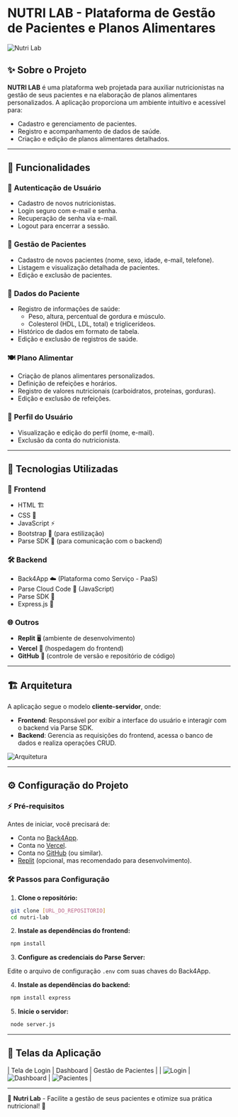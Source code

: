 # NUTRI LAB - Plataforma de Gestão de Pacientes e Planos Alimentares

![Nutri Lab](https://via.placeholder.com/800x400?text=NUTRI+LAB)

## ✨ Sobre o Projeto

**NUTRI LAB** é uma plataforma web projetada para auxiliar nutricionistas na gestão de seus pacientes e na elaboração de planos alimentares personalizados. A aplicação proporciona um ambiente intuitivo e acessível para:

- Cadastro e gerenciamento de pacientes.
- Registro e acompanhamento de dados de saúde.
- Criação e edição de planos alimentares detalhados.

---

## 🔧 Funcionalidades

### 🔑 **Autenticação de Usuário**
- Cadastro de novos nutricionistas.
- Login seguro com e-mail e senha.
- Recuperação de senha via e-mail.
- Logout para encerrar a sessão.

### 👥 **Gestão de Pacientes**
- Cadastro de novos pacientes (nome, sexo, idade, e-mail, telefone).
- Listagem e visualização detalhada de pacientes.
- Edição e exclusão de pacientes.

### 🏥 **Dados do Paciente**
- Registro de informações de saúde:
  - Peso, altura, percentual de gordura e músculo.
  - Colesterol (HDL, LDL, total) e triglicerídeos.
- Histórico de dados em formato de tabela.
- Edição e exclusão de registros de saúde.

### 🍽️ **Plano Alimentar**
- Criação de planos alimentares personalizados.
- Definição de refeições e horários.
- Registro de valores nutricionais (carboidratos, proteínas, gorduras).
- Edição e exclusão de refeições.

### 👤 **Perfil do Usuário**
- Visualização e edição do perfil (nome, e-mail).
- Exclusão da conta do nutricionista.

---

## 🤖 Tecnologias Utilizadas

### 🎨 **Frontend**
- HTML 🏗️
- CSS 🎨
- JavaScript ⚡
- Bootstrap 💅 (para estilização)
- Parse SDK 🔌 (para comunicação com o backend)

### 🛠️ **Backend**
- Back4App ☁️ (Plataforma como Serviço - PaaS)
- Parse Cloud Code 📝 (JavaScript)
- Parse SDK 🔗
- Express.js 🚀

### 🌐 **Outros**
- **Replit** 🖥️ (ambiente de desenvolvimento)
- **Vercel** 🚀 (hospedagem do frontend)
- **GitHub** 🐙 (controle de versão e repositório de código)

---

## 🏗️ Arquitetura

A aplicação segue o modelo **cliente-servidor**, onde:

- **Frontend**: Responsável por exibir a interface do usuário e interagir com o backend via Parse SDK.
- **Backend**: Gerencia as requisições do frontend, acessa o banco de dados e realiza operações CRUD.

![Arquitetura](https://via.placeholder.com/800x400?text=Arquitetura+Nutri+Lab)

---

## ⚙️ Configuração do Projeto

### ⚡ **Pré-requisitos**

Antes de iniciar, você precisará de:
- Conta no [Back4App](https://www.back4app.com/).
- Conta no [Vercel](https://vercel.com/).
- Conta no [GitHub](https://github.com/) (ou similar).
- [Replit](https://replit.com/) (opcional, mas recomendado para desenvolvimento).

### 🛠️ **Passos para Configuração**

1. **Clone o repositório:**

```bash
 git clone [URL_DO_REPOSITORIO]
 cd nutri-lab
```

2. **Instale as dependências do frontend:**

```bash
 npm install
```

3. **Configure as credenciais do Parse Server:**

Edite o arquivo de configuração `.env` com suas chaves do Back4App.

4. **Instale as dependências do backend:**

```bash
 npm install express
```

5. **Inicie o servidor:**

```bash
 node server.js
```

---

## 📸 Telas da Aplicação

| Tela de Login | Dashboard | Gestão de Pacientes |
| ![Login](https://via.placeholder.com/250x150) | ![Dashboard](https://via.placeholder.com/250x150) | ![Pacientes](https://via.placeholder.com/250x150) |

---

🎯 **Nutri Lab** - Facilite a gestão de seus pacientes e otimize sua prática nutricional! 🌟

